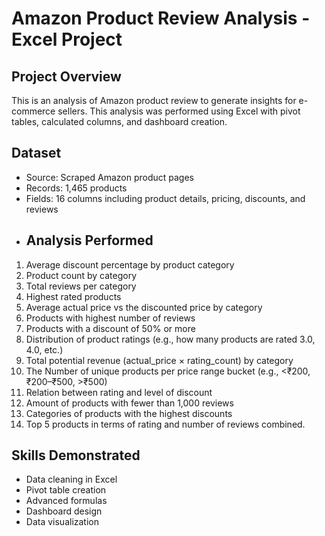 # Amazon Product Review Analysis - Excel Project
## Project Overview
This is an analysis of Amazon product review to generate insights for e-commerce sellers. This analysis was performed using Excel with pivot tables, calculated columns, and dashboard creation.
## Dataset
- Source: Scraped Amazon product pages
- Records: 1,465 products
- Fields: 16 columns including product details, pricing, discounts, and reviews
- ## Analysis Performed
1. Average discount percentage by product category
2. Product count by category
3. Total reviews per category
4. Highest rated products
5. Average actual price vs the discounted price by category
6. Products with highest number of reviews
7. Products with a discount of 50% or more
8. Distribution of product ratings (e.g., how many products are rated 3.0, 4.0, etc.)
9. Total potential revenue (actual_price × rating_count) by category
10. The Number of unique products per price range bucket (e.g., <₹200, ₹200–₹500, >₹500)
11. Relation between rating and level of discount
12. Amount of products with fewer than 1,000 reviews
13. Categories of products with the highest discounts
14. Top 5 products in terms of rating and number of reviews combined.
## Skills Demonstrated
- Data cleaning in Excel
- Pivot table creation
- Advanced formulas
- Dashboard design
- Data visualization
